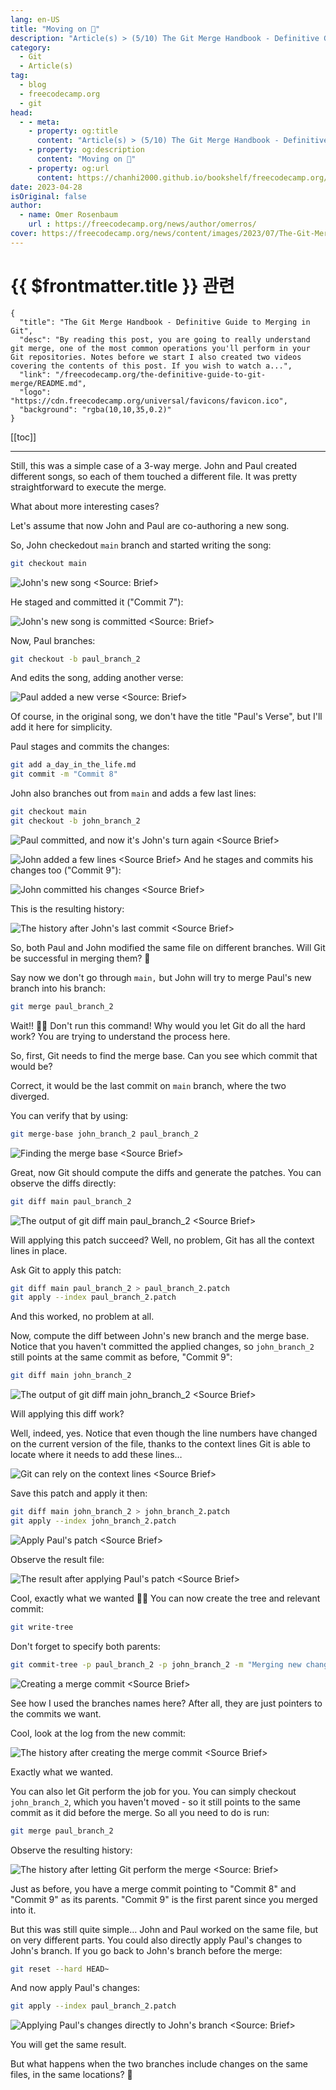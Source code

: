 ```yaml
---
lang: en-US
title: "Moving on 👣"
description: "Article(s) > (5/10) The Git Merge Handbook - Definitive Guide to Merging in Git"
category:
  - Git
  - Article(s)
tag:
  - blog
  - freecodecamp.org
  - git
head:
  - - meta:
    - property: og:title
      content: "Article(s) > (5/10) The Git Merge Handbook - Definitive Guide to Merging in Git"
    - property: og:description
      content: "Moving on 👣"
    - property: og:url
      content: https://chanhi2000.github.io/bookshelf/freecodecamp.org/the-definitive-guide-to-git-merge/moving-on.html
date: 2023-04-28
isOriginal: false
author:
  - name: Omer Rosenbaum
    url : https://freecodecamp.org/news/author/omerros/
cover: https://freecodecamp.org/news/content/images/2023/07/The-Git-Merge-Handbook-Book-Cover.png
---
```


# {{ $frontmatter.title }} 관련

```component VPCard
{
  "title": "The Git Merge Handbook - Definitive Guide to Merging in Git",
  "desc": "By reading this post, you are going to really understand git merge, one of the most common operations you'll perform in your Git repositories. Notes before we start I also created two videos covering the contents of this post. If you wish to watch a...",
  "link": "/freecodecamp.org/the-definitive-guide-to-git-merge/README.md",
  "logo": "https://cdn.freecodecamp.org/universal/favicons/favicon.ico",
  "background": "rgba(10,10,35,0.2)"
}
```

[[toc]]

---

<SiteInfo
  name="The Git Merge Handbook - Definitive Guide to Merging in Git"
  desc="By reading this post, you are going to really understand git merge, one of the most common operations you'll perform in your Git repositories. Notes before we start I also created two videos covering the contents of this post. If you wish to watch a..."
  url="https://freecodecamp.org/news/the-definitive-guide-to-git-merge#heading-moving-on"
  logo="https://cdn.freecodecamp.org/universal/favicons/favicon.ico"
  preview="https://freecodecamp.org/news/content/images/2023/07/The-Git-Merge-Handbook-Book-Cover.png"/>

Still, this was a simple case of a 3-way merge. John and Paul created different songs, so each of them touched a different file. It was pretty straightforward to execute the merge.

What about more interesting cases?

Let's assume that now John and Paul are co-authoring a new song.

So, John checkedout <FontIcon icon="fas fa-code-branch"/>`main` branch and started writing the song:

```sh
git checkout main
```

![John's new song<br/><Source: [<FontIcon icon="fa-brands fa-youtube"/>Brief](https://youtu.be/ZS4stBVdDII)>](https://freecodecamp.org/news/content/images/2023/04/image-253.png)

He staged and committed it ("Commit 7"):

![John's new song is committed<br/><Source: [<FontIcon icon="fa-brands fa-youtube"/>Brief](https://youtu.be/ZS4stBVdDII)>](https://freecodecamp.org/news/content/images/2023/04/image-254.png)

Now, Paul branches:

```sh
git checkout -b paul_branch_2
```

And edits the song, adding another verse:

![Paul added a new verse<br/><Source: [<FontIcon icon="fa-brands fa-youtube"/>Brief](https://youtu.be/ZS4stBVdDII)>](https://freecodecamp.org/news/content/images/2023/04/image-255.png)

Of course, in the original song, we don't have the title "Paul's Verse", but I'll add it here for simplicity.

Paul stages and commits the changes:

```sh
git add a_day_in_the_life.md
git commit -m "Commit 8"
```

John also branches out from <FontIcon icon="fas fa-code-branch"/>`main` and adds a few last lines:

```sh
git checkout main
git checkout -b john_branch_2
```

![Paul committed, and now it's John's turn again<br/><Source [<FontIcon icon="fa-brands fa-youtube"/>Brief](https://youtu.be/ZS4stBVdDII)>](https://freecodecamp.org/news/content/images/2023/04/image-256.png)

![John added a few lines<br/><Source [<FontIcon icon="fa-brands fa-youtube"/>Brief](https://youtu.be/ZS4stBVdDII)>](https://freecodecamp.org/news/content/images/2023/04/image-257.png)
And he stages and commits his changes too ("Commit 9"):

![John committed his changes<br/><Source [<FontIcon icon="fa-brands fa-youtube"/>Brief](https://youtu.be/ZS4stBVdDII)>](https://freecodecamp.org/news/content/images/2023/04/image-258.png)

This is the resulting history:

![The history after John's last commit<br/><Source [<FontIcon icon="fa-brands fa-youtube"/>Brief](https://youtu.be/ZS4stBVdDII)>](https://freecodecamp.org/news/content/images/2023/04/image-350.png)

So, both Paul and John modified the same file on different branches. Will Git be successful in merging them? 🤔

Say now we don't go through `main,` but John will try to merge Paul's new branch into his branch:

```sh
git merge paul_branch_2
```

Wait!! 🤚🏻 Don't run this command! Why would you let Git do all the hard work? You are trying to understand the process here.

So, first, Git needs to find the merge base. Can you see which commit that would be?

Correct, it would be the last commit on <FontIcon icon="fas fa-code-branch"/>`main` branch, where the two diverged.

You can verify that by using:

```sh
git merge-base john_branch_2 paul_branch_2
```

![Finding the merge base<br/><Source [<FontIcon icon="fa-brands fa-youtube"/>Brief](https://youtu.be/ZS4stBVdDII)>](https://freecodecamp.org/news/content/images/2023/04/image-260.png)

Great, now Git should compute the diffs and generate the patches. You can observe the diffs directly:

```sh
git diff main paul_branch_2
```

![The output of `git diff main paul_branch_2`<br/><Source [<FontIcon icon="fa-brands fa-youtube"/>Brief](https://youtu.be/ZS4stBVdDII)>](https://freecodecamp.org/news/content/images/2023/04/image-261.png)

Will applying this patch succeed? Well, no problem, Git has all the context lines in place.

Ask Git to apply this patch:

```sh
git diff main paul_branch_2 > paul_branch_2.patch
git apply --index paul_branch_2.patch
```

And this worked, no problem at all.

Now, compute the diff between John's new branch and the merge base. Notice that you haven't committed the applied changes, so <FontIcon icon="fas fa-code-branch"/>`john_branch_2` still points at the same commit as before, "Commit 9":

```sh
git diff main john_branch_2
```

![The output of `git diff main john_branch_2`<br/><Source [<FontIcon icon="fa-brands fa-youtube"/>Brief](https://youtu.be/ZS4stBVdDII)>](https://freecodecamp.org/news/content/images/2023/04/image-262.png)

Will applying this diff work?

Well, indeed, yes. Notice that even though the line numbers have changed on the current version of the file, thanks to the context lines Git is able to locate where it needs to add these lines…

![Git can rely on the context lines<br/><Source [<FontIcon icon="fa-brands fa-youtube"/>Brief](https://youtu.be/ZS4stBVdDII)>](https://freecodecamp.org/news/content/images/2023/04/image-263.png)

Save this patch and apply it then:

```sh
git diff main john_branch_2 > john_branch_2.patch
git apply --index john_branch_2.patch
```

![Apply Paul's patch<br/><Source [<FontIcon icon="fa-brands fa-youtube"/>Brief](https://youtu.be/ZS4stBVdDII)>](https://freecodecamp.org/news/content/images/2023/04/image-264.png)

Observe the result file:

![The result after applying Paul's patch<br/><Source [<FontIcon icon="fa-brands fa-youtube"/>Brief](https://youtu.be/ZS4stBVdDII)>](https://freecodecamp.org/news/content/images/2023/04/image-265.png)

Cool, exactly what we wanted 👏🏻
You can now create the tree and relevant commit:

```sh
git write-tree
```

Don't forget to specify both parents:

```sh
git commit-tree -p paul_branch_2 -p john_branch_2 -m "Merging new changes"
```

![Creating a merge commit<br/><Source [<FontIcon icon="fa-brands fa-youtube"/>Brief](https://youtu.be/ZS4stBVdDII)>](https://freecodecamp.org/news/content/images/2023/04/image-266.png)

See how I used the branches names here? After all, they are just pointers to the commits we want.

Cool, look at the log from the new commit:

![The history after creating the merge commit<br/><Source [<FontIcon icon="fa-brands fa-youtube"/>Brief](https://youtu.be/ZS4stBVdDII)>](https://freecodecamp.org/news/content/images/2023/04/image-270.png)

Exactly what we wanted.

You can also let Git perform the job for you. You can simply checkout <FontIcon icon="fas fa-code-branch"/>`john_branch_2`, which you haven't moved - so it still points to the same commit as it did before the merge. So all you need to do is run:

```sh
git merge paul_branch_2
```

Observe the resulting history:

![The history after letting Git perform the merge<br/><Source: [<FontIcon icon="fa-brands fa-youtube"/>Brief](https://youtu.be/BCNZ5Uxctuk&t=561s)>](https://freecodecamp.org/news/content/images/2023/04/image-271.png)

Just as before, you have a merge commit pointing to "Commit 8" and "Commit 9" as its parents. "Commit 9" is the first parent since you merged into it.

But this was still quite simple… John and Paul worked on the same file, but on very different parts. You could also directly apply Paul's changes to John's branch. If you go back to John's branch before the merge:

```sh
git reset --hard HEAD~
```

And now apply Paul's changes:

```sh
git apply --index paul_branch_2.patch
```

![Applying Paul's changes directly to John's branch<br/><Source: [<FontIcon icon="fa-brands fa-youtube"/>Brief](https://youtu.be/BCNZ5Uxctuk&t=561s)>](https://freecodecamp.org/news/content/images/2023/04/image-272.png)

You will get the same result.

But what happens when the two branches include changes on the same files, in the same locations? 🤔

